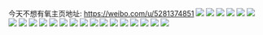 今天不想有氧主页地址: https://weibo.com/u/5281374851 
![](https://wx4.sinaimg.cn/mw2000/005Lq6Rlly1h8wb6natjwj30n014k7a8.jpg) 
![](https://wx4.sinaimg.cn/mw2000/005Lq6Rlly1h8wb6nmcbuj30n014ftfy.jpg) 
![](https://wx4.sinaimg.cn/mw2000/005Lq6Rlly1h8wb6mzlmbj30n011ln50.jpg) 
![](https://wx4.sinaimg.cn/mw2000/005Lq6Rlly1h81gxzdiyyj312o1ibe6g.jpg) 
![](https://wx4.sinaimg.cn/mw2000/005Lq6Rlly1h7oj165xc4j316o1kw1kx.jpg) 
![](https://wx4.sinaimg.cn/mw2000/005Lq6Rlly1h7lc4vv25dj30pr19s101.jpg) 
![](https://wx4.sinaimg.cn/mw2000/005Lq6Rlly1h7lc53tycwj32802yob2d.jpg) 
![](https://wx4.sinaimg.cn/mw2000/005Lq6Rlly1h7lc51tzjnj30vd14t7i8.jpg) 
![](https://wx4.sinaimg.cn/mw2000/005Lq6Rlly1h7lc56l22oj324v2yokjn.jpg) 
![](https://wx4.sinaimg.cn/mw2000/005Lq6Rlly1h7lc6o5yelj32c0340b2a.jpg) 
![](https://wx4.sinaimg.cn/mw2000/005Lq6Rlly1h7lc59k7z5j31o0280npd.jpg) 
![](https://wx4.sinaimg.cn/mw2000/005Lq6Rlly1h7lc57vra4j31o0280npd.jpg) 
![](https://wx4.sinaimg.cn/mw2000/005Lq6Rlly1h7lc500bxlj30zk0zk43v.jpg) 
![](https://wx4.sinaimg.cn/mw2000/005Lq6Rlly1h79vxxljj5j30u0140tb3.jpg) 
![](https://wx4.sinaimg.cn/mw2000/005Lq6Rlly1h79vu39osgj30n00ujq5c.jpg) 
![](https://wx4.sinaimg.cn/mw2000/005Lq6Rlly1h79vty5to6j30n00upgpq.jpg) 
![](https://wx4.sinaimg.cn/mw2000/005Lq6Rlly1h79vxkx7frj30zk1ben0w.jpg) 
![](https://wx4.sinaimg.cn/mw2000/005Lq6Rlly1h79vxaapfyj31o0280k7d.jpg) 
![](https://wx4.sinaimg.cn/mw2000/005Lq6Rlly1h79vxfmkmkj32802yo16t.jpg) 
![](https://wx4.sinaimg.cn/mw2000/005Lq6Rlly1h79vxlc60lj30hc0pcne0.jpg) 
![](https://wx4.sinaimg.cn/mw2000/005Lq6Rlly1h6elvhp3elj31io1iojvi.jpg) 
![](https://wx4.sinaimg.cn/mw2000/005Lq6Rlly1h6elvfy6w1j31401hc1kx.jpg) 
